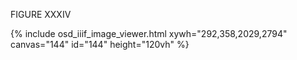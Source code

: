 FIGURE XXXIV 

{% include osd_iiif_image_viewer.html xywh="292,358,2029,2794" canvas="144" id="144" height="120vh" %}

